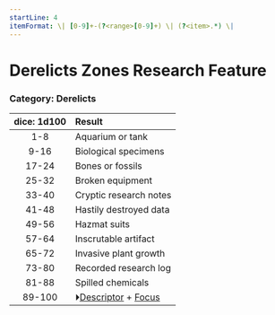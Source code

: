 ```yaml
---
startLine: 4
itemFormat: \| [0-9]+-(?<range>[0-9]+) \| (?<item>.*) \|
---
```

# Derelicts Zones Research Feature
### Category: Derelicts

| dice: 1d100 | Result |
|:----:|:-------|
| 1-8 | Aquarium or tank |
| 9-16 | Biological specimens |
| 17-24 | Bones or fossils |
| 25-32 | Broken equipment |
| 33-40 | Cryptic research notes |
| 41-48 | Hastily destroyed data |
| 49-56 | Hazmat suits |
| 57-64 | Inscrutable artifact |
| 65-72 | Invasive plant growth |
| 73-80 | Recorded research log |
| 81-88 | Spilled chemicals |
| 89-100 | ⏵[Descriptor](Core_Descriptor.md) + [Focus](Core_Focus.md) |